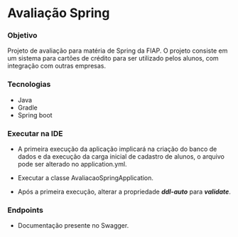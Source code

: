 # Avaliação Spring
### Objetivo
Projeto de avaliação para matéria de Spring da FIAP. 
O projeto consiste em um sistema para cartões de crédito para ser utilizado pelos alunos,
com integração com outras empresas. 

### Tecnologias
- Java
- Gradle
- Spring boot

### Executar na IDE

- A primeira execução da aplicação implicará na criação do banco de dados
e da execução da carga inicial de cadastro de alunos, o arquivo pode ser alterado no application.yml.

- Executar a classe AvaliacaoSpringApplication.

- Após a primeira execução, alterar a propriedade ***ddl-auto*** para ***validate***.   

### Endpoints

- Documentação presente no Swagger.